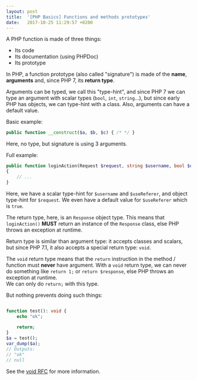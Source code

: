 ```yaml
---
layout: post
title:  '[PHP Basics] Functions and methods prototypes'
date:   2017-10-25 11:29:57 +0200
---
```


A PHP function is made of three things:

* Its code
* Its documentation (using PHPDoc)
* Its prototype

In PHP, a function prototype (also called "signature") is made of the **name**, **arguments** and, since PHP 7, its
 **return type**.

Arguments can be typed, we call this "type-hint", and since PHP 7 we can type an argument with scalar types (`bool`, 
 `int`, `string`...), but since early PHP has objects, we can type-hint with a class. Also, arguments can have a 
 default value.
 
Basic example:
```php
public function __construct($a, $b, $c) { /* */ }
```

Here, no type, but signature is using 3 arguments.

Full example:
```php
public function loginAction(Request $request, string $username, bool $useReferer = true): Response
{
    // ...
}
```

Here, we have a scalar type-hint for `$username` and `$useReferer`, and object type-hint for `$request`.
We even have a default value for `$useReferer` which is `true`.

The return type, here, is an `Response` object type. This means that `loginAction()` **MUST** return an instance of the
  `Response` class, else PHP throws an exception at runtime.

Return type is similar than argument type: it accepts classes and scalars, but since PHP 7.1, it also accepts a special
return type: `void`.

The `void` return type means that the `return` instruction in the method / function must **never** have argument. With
  a `void` return type, we can never do something like `return 1;` or `return $response`, else PHP throws an exception
  at runtime.<br>
We can only do `return;` with this type.

But nothing prevents doing such things: 

```php

function test(): void {
    echo "ok";
    
    return;
}
$a = test();
var_dump($a);
// Outputs:
// "ok"
// null
```

See the [void RFC](https://wiki.php.net/rfc/void_return_type) for more information.
